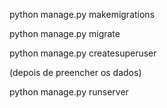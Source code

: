 python manage.py makemigrations 

python manage.py migrate

python manage.py createsuperuser

(depois de preencher os dados)

python manage.py runserver
